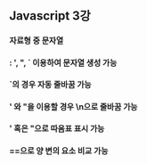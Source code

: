 ## Javascript 3강
#### 자료형 중 문자열
#### : ', ", ` 이용하여 문자열 생성 가능
#### `의 경우 자동 줄바꿈 가능
#### ' 와 "을 이용할 경우 \n으로 줄바꿈 가능
#### \' 혹은 \"으로 따옴표 표시 가능
#### ==으로 양 변의 요소 비교 가능